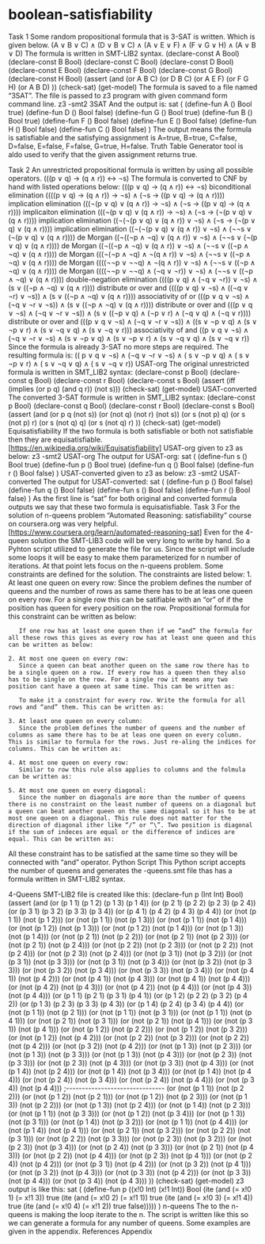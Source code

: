 # boolean-satisfiability


Task 1
Some random propositional formula that is 3-SAT is written. Which is given below.
(A ∨ B ∨ C) ∧ (D ∨ B ∨ C) ∧ (A ∨ E ∨ F) ∧ (F ∨ G ∨ H) ∧ (A ∨ B ∨ D)
The formula is written in SMT-LIB2 syntax.
(declare-const A Bool)
(declare-const B Bool)
(declare-const C Bool)
(declare-const D Bool)
(declare-const E Bool)
(declare-const F Bool)
(declare-const G Bool)
(declare-const H Bool)
(assert
(and
(or A B C)
(or D B C)
(or A E F)
(or F G H)
(or A B D)
))
(check-sat)
(get-model)
The formula is saved to a file named “3SAT”. The file is passed to z3 program with given command form command line.
z3 -smt2 3SAT
And the output is:
sat
(
  (define-fun A () Bool
    true)
  (define-fun D () Bool
    false)
  (define-fun G () Bool
    true)
  (define-fun B () Bool
    true)
  (define-fun F () Bool
    false)
  (define-fun E () Bool
    false)
  (define-fun H () Bool
    false)
  (define-fun C () Bool
    false)
)
The output means the formula is satisfiable and the satisfying assignment is A=true, B=true, C=false, D=false, E=false, F=false, G=true, H=false.
Truth Table Generator tool is aldo used to verify that the given assignment returns true.

Task 2
An unrestricted propositional formula is written by using all possible operators.
(((p ∨ q) → (q ∧ r)) ↔ ¬s)
The formula is converted to CNF by hand with listed operations below:
(((p ∨ q) → (q ∧ r)) ↔ ¬s) biconditional elimination
((((p ∨ q) → (q ∧ r)) → ¬s) ∧ (¬s → ((p ∨ q) → (q ∧ r)))) implication elimination
(((¬(p ∨ q) ∨ (q ∧ r)) → ¬s) ∧ (¬s → ((p ∨ q) → (q ∧ r)))) implicaiton elimination
(((¬(p ∨ q) ∨ (q ∧ r)) → ¬s) ∧ (¬s → (¬(p ∨ q) ∨ (q ∧ r)))) implication elimination
((¬(¬(p ∨ q) ∨ (q ∧ r)) ∨ ¬s) ∧ (¬s → (¬(p ∨ q) ∨ (q ∧ r)))) implication elimination
((¬(¬(p ∨ q) ∨ (q ∧ r)) ∨ ¬s) ∧ (¬¬s ∨ (¬(p ∨ q) ∨ (q ∧ r)))) de Morgan
((¬((¬p ∧ ¬q) ∨ (q ∧ r)) ∨ ¬s) ∧ (¬¬s ∨ (¬(p ∨ q) ∨ (q ∧ r)))) de Morgan
((¬((¬p ∧ ¬q) ∨ (q ∧ r)) ∨ ¬s) ∧ (¬¬s ∨ ((¬p ∧ ¬q) ∨ (q ∧ r)))) de Morgan
(((¬(¬p ∧ ¬q) ∧ ¬(q ∧ r)) ∨ ¬s) ∧ (¬¬s ∨ ((¬p ∧ ¬q) ∨ (q ∧ r)))) de Morgan
((((¬¬p ∨ ¬¬q) ∧ ¬(q ∧ r)) ∨ ¬s) ∧ (¬¬s ∨ ((¬p ∧ ¬q) ∨ (q ∧ r)))) de Morgan
((((¬¬p ∨ ¬¬q) ∧ (¬q ∨ ¬r)) ∨ ¬s) ∧ (¬¬s ∨ ((¬p ∧ ¬q) ∨ (q ∧ r)))) double-negation elimination
((((p ∨ q) ∧ (¬q ∨ ¬r)) ∨ ¬s) ∧ (s ∨ ((¬p ∧ ¬q) ∨ (q ∧ r)))) distribute or over and
((((p ∨ q) ∨ ¬s) ∧ ((¬q ∨ ¬r) ∨ ¬s)) ∧ (s ∨ ((¬p ∧ ¬q) ∨ (q ∧ r)))) associativity of or
(((p ∨ q ∨ ¬s) ∧ (¬q ∨ ¬r ∨ ¬s)) ∧ (s ∨ ((¬p ∧ ¬q) ∨ (q ∧ r)))) distribute or over and
(((p ∨ q ∨ ¬s) ∧ (¬q ∨ ¬r ∨ ¬s)) ∧ (s ∨ ((¬p ∨ q) ∧ (¬p ∨ r) ∧ (¬q ∨ q) ∧ (¬q ∨ r)))) distribute or over and
(((p ∨ q ∨ ¬s) ∧ (¬q ∨ ¬r ∨ ¬s)) ∧ ((s ∨ ¬p ∨ q) ∧ (s ∨ ¬p ∨ r) ∧ (s ∨ ¬q ∨ q) ∧ (s ∨ ¬q ∨ r))) associativity of and
((p ∨ q ∨ ¬s) ∧ (¬q ∨ ¬r ∨ ¬s) ∧ (s ∨ ¬p ∨ q) ∧ (s ∨ ¬p ∨ r) ∧ (s ∨ ¬q ∨ q) ∧ (s ∨ ¬q ∨ r))
Since the formula is already 3-SAT no more steps are required. The resulting formula is:
(( p ∨  q ∨ ¬s) ∧
 (¬q ∨ ¬r ∨ ¬s) ∧
 ( s ∨ ¬p ∨  q) ∧
 ( s ∨ ¬p ∨  r) ∧
 ( s ∨ ¬q ∨  q) ∧
 ( s ∨ ¬q ∨  r))
USAT-org
The original unrestricted formula is written in SMT_LIB2 syntax:
(declare-const p Bool)
(declare-const q Bool)
(declare-const r Bool)
(declare-const s Bool)
(assert (iff (implies (or p q) (and q r)) (not s)))
(check-sat)
(get-model)
USAT-converted
The converted 3-SAT formule is written in SMT_LIB2 syntax:
(declare-const p Bool)
(declare-const q Bool)
(declare-const r Bool)
(declare-const s Bool)
(assert
(and
(or p q (not s))
(or (not q) (not r) (not s))
(or s (not p) q)
(or s (not p) r)
(or s (not q) q)
(or s (not q) r)
))
(check-sat)
(get-model)
Equisatisfiability
If the two formula is both satisfiable or both not satisfiable then they are equisatisfiable. [https://en.wikipedia.org/wiki/Equisatisfiability]
USAT-org given to z3 as below:
z3 -smt2 USAT-org
The output for USAT-org:
sat
(
  (define-fun s () Bool
    true)
  (define-fun p () Bool
    true)
  (define-fun q () Bool
    false)
  (define-fun r () Bool
    false)
)
USAT-converted given to z3 as below:
z3 -smt2 USAT-converted
The output for USAT-converted:
sat
(
  (define-fun p () Bool
    false)
  (define-fun q () Bool
    false)
  (define-fun s () Bool
    false)
  (define-fun r () Bool
    false)
)
As the first line is “sat” for both original and converted formula outputs we say that these two formula is equisatisfiable.
Task 3
For the solution of n-queens problem “Automated Reasoning: satisfiability” course on coursera.org was very helpful. [https://www.coursera.org/learn/automated-reasoning-sat] Even for the 4-queen solution the SMT-LIB3 code will be very long to write by hand. So a Pyhton script utilized to generate the file for us. Since the script will include some loops it will be easy to make them parameterized for n number of iterations. At that point lets focus on the n-queens problem.
Some constraints are defined for the solution. The constraints are listed below:
    1. At least one queen on every row:
       Since the problem defines the number of queens and the number of rows as same there has to be at leas one queen on every row. For a single row this can be satifiable with an “or” of if the position has queen for every position on the row. Propositional formula for this constraint can be written as below:
       
       If one row has at least one queen then if we “and” the formula for all these rows this gives as every row has at least one queen and this can be written as below:
       
    2. At most one queen on every row:
       Since a queen can beat another queen on the same row there has to be a single queen on a row. If every row has a queen then they also has to be single on the row. For a single row it means any two position cant have a queen at same time. This can be written as:
       
       To make it a constraint for every row. Write the formula for all rows and “and” them. This can be written as:
       
    3. At least one queen on every column:
       Since the problem defines the number of queens and the number of columns as same there has to be at leas one queen on every column. This is similar to formula for the rows. Just re-aling the indices for columns. This can be written as:
       
    4. At most one queen on every row:
       Similar to row this rule also applies to columns and the folmula can be written as:
       
    5. At most one queen on every diagonal:
       Since the number on diagonals are more than the number of queens there is no constraint on the least number of queens on a diagonal but a queen can beat another queen on the same diagonal so it has to be at most one queen on a diagonal. This rule does not matter for the direction of diagonal ither like “/” or “\”. Two position is diagonal if the sum of indeces are equal or the difference of indices are equal. This can be written as:
       
All these constraint has to be satisfied at the same time so they will be connected with “and” operator.
Python Script
This Python script accepts the number of queens and generates the <n>-queens.smt file thas has a formula written in SMT-LIB2 syntax.

4-Queens
SMT-LIB2 file is created like this:
(declare-fun p (Int Int) Bool)
(assert (and
(or (p 1 1) (p 1 2) (p 1 3) (p 1 4))
(or (p 2 1) (p 2 2) (p 2 3) (p 2 4))
(or (p 3 1) (p 3 2) (p 3 3) (p 3 4))
(or (p 4 1) (p 4 2) (p 4 3) (p 4 4))
(or (not (p 1 1)) (not (p 1 2)))
(or (not (p 1 1)) (not (p 1 3)))
(or (not (p 1 1)) (not (p 1 4)))
(or (not (p 1 2)) (not (p 1 3)))
(or (not (p 1 2)) (not (p 1 4)))
(or (not (p 1 3)) (not (p 1 4)))
(or (not (p 2 1)) (not (p 2 2)))
(or (not (p 2 1)) (not (p 2 3)))
(or (not (p 2 1)) (not (p 2 4)))
(or (not (p 2 2)) (not (p 2 3)))
(or (not (p 2 2)) (not (p 2 4)))
(or (not (p 2 3)) (not (p 2 4)))
(or (not (p 3 1)) (not (p 3 2)))
(or (not (p 3 1)) (not (p 3 3)))
(or (not (p 3 1)) (not (p 3 4)))
(or (not (p 3 2)) (not (p 3 3)))
(or (not (p 3 2)) (not (p 3 4)))
(or (not (p 3 3)) (not (p 3 4)))
(or (not (p 4 1)) (not (p 4 2)))
(or (not (p 4 1)) (not (p 4 3)))
(or (not (p 4 1)) (not (p 4 4)))
(or (not (p 4 2)) (not (p 4 3)))
(or (not (p 4 2)) (not (p 4 4)))
(or (not (p 4 3)) (not (p 4 4)))
(or (p 1 1) (p 2 1) (p 3 1) (p 4 1))
(or (p 1 2) (p 2 2) (p 3 2) (p 4 2))
(or (p 1 3) (p 2 3) (p 3 3) (p 4 3))
(or (p 1 4) (p 2 4) (p 3 4) (p 4 4))
(or (not (p 1 1)) (not (p 2 1)))
(or (not (p 1 1)) (not (p 3 1)))
(or (not (p 1 1)) (not (p 4 1)))
(or (not (p 2 1)) (not (p 3 1)))
(or (not (p 2 1)) (not (p 4 1)))
(or (not (p 3 1)) (not (p 4 1)))
(or (not (p 1 2)) (not (p 2 2)))
(or (not (p 1 2)) (not (p 3 2)))
(or (not (p 1 2)) (not (p 4 2)))
(or (not (p 2 2)) (not (p 3 2)))
(or (not (p 2 2)) (not (p 4 2)))
(or (not (p 3 2)) (not (p 4 2)))
(or (not (p 1 3)) (not (p 2 3)))
(or (not (p 1 3)) (not (p 3 3)))
(or (not (p 1 3)) (not (p 4 3)))
(or (not (p 2 3)) (not (p 3 3)))
(or (not (p 2 3)) (not (p 4 3)))
(or (not (p 3 3)) (not (p 4 3)))
(or (not (p 1 4)) (not (p 2 4)))
(or (not (p 1 4)) (not (p 3 4)))
(or (not (p 1 4)) (not (p 4 4)))
(or (not (p 2 4)) (not (p 3 4)))
(or (not (p 2 4)) (not (p 4 4)))
(or (not (p 3 4)) (not (p 4 4)))
;-------------------------------
(or (not (p 1 1)) (not (p 2 2)))
(or (not (p 1 2)) (not (p 2 1)))
(or (not (p 1 2)) (not (p 2 3)))
(or (not (p 1 3)) (not (p 2 2)))
(or (not (p 1 3)) (not (p 2 4)))
(or (not (p 1 4)) (not (p 2 3)))
(or (not (p 1 1)) (not (p 3 3)))
(or (not (p 1 2)) (not (p 3 4)))
(or (not (p 1 3)) (not (p 3 1)))
(or (not (p 1 4)) (not (p 3 2)))
(or (not (p 1 1)) (not (p 4 4)))
(or (not (p 1 4)) (not (p 4 1)))
(or (not (p 2 1)) (not (p 3 2)))
(or (not (p 2 2)) (not (p 3 1)))
(or (not (p 2 2)) (not (p 3 3)))
(or (not (p 2 3)) (not (p 3 2)))
(or (not (p 2 3)) (not (p 3 4)))
(or (not (p 2 4)) (not (p 3 3)))
(or (not (p 2 1)) (not (p 4 3)))
(or (not (p 2 2)) (not (p 4 4)))
(or (not (p 2 3)) (not (p 4 1)))
(or (not (p 2 4)) (not (p 4 2)))
(or (not (p 3 1)) (not (p 4 2)))
(or (not (p 3 2)) (not (p 4 1)))
(or (not (p 3 2)) (not (p 4 3)))
(or (not (p 3 3)) (not (p 4 2)))
(or (not (p 3 3)) (not (p 4 4)))
(or (not (p 3 4)) (not (p 4 3)))
))
(check-sat)
(get-model)
z3 output is like this:
sat
(
  (define-fun p ((x!0 Int) (x!1 Int)) Bool
    (ite (and (= x!0 1) (= x!1 3)) true
    (ite (and (= x!0 2) (= x!1 1)) true
    (ite (and (= x!0 3) (= x!1 4)) true
    (ite (and (= x!0 4) (= x!1 2)) true
      false)))))
)
n-queens
The to the n-queens is making the loop iterate to the n. The script is written like this so we can generate a formula for any number of queens. Some examples are given in the appendix.
References
Appendix
